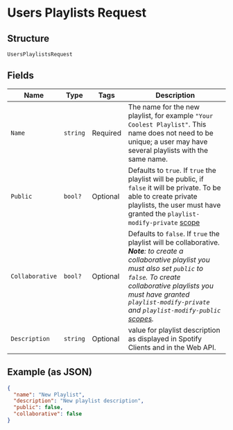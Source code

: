 
# Users Playlists Request

## Structure

`UsersPlaylistsRequest`

## Fields

| Name | Type | Tags | Description |
|  --- | --- | --- | --- |
| `Name` | `string` | Required | The name for the new playlist, for example `"Your Coolest Playlist"`. This name does not need to be unique; a user may have several playlists with the same name. |
| `Public` | `bool?` | Optional | Defaults to `true`. If `true` the playlist will be public, if `false` it will be private. To be able to create private playlists, the user must have granted the `playlist-modify-private` [scope](/documentation/web-api/concepts/scopes/#list-of-scopes) |
| `Collaborative` | `bool?` | Optional | Defaults to `false`. If `true` the playlist will be collaborative. _**Note**: to create a collaborative playlist you must also set `public` to `false`. To create collaborative playlists you must have granted `playlist-modify-private` and `playlist-modify-public` [scopes](/documentation/web-api/concepts/scopes/#list-of-scopes)._ |
| `Description` | `string` | Optional | value for playlist description as displayed in Spotify Clients and in the Web API. |

## Example (as JSON)

```json
{
  "name": "New Playlist",
  "description": "New playlist description",
  "public": false,
  "collaborative": false
}
```


